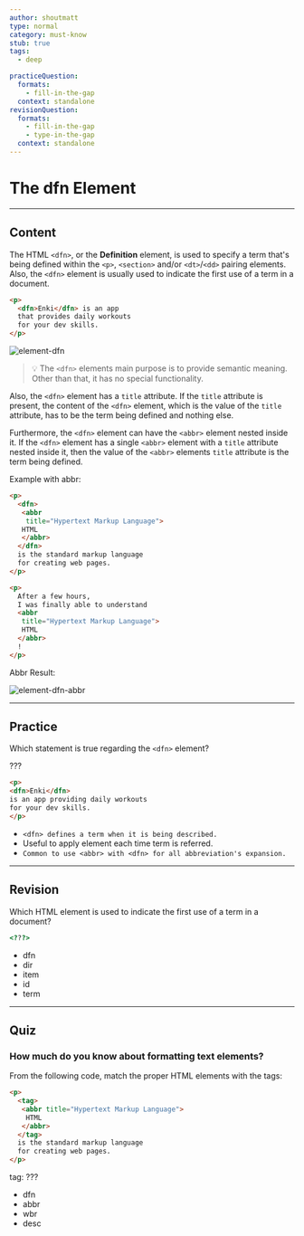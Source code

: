 ```yaml
---
author: shoutmatt
type: normal
category: must-know
stub: true
tags:
  - deep

practiceQuestion:
  formats:
    - fill-in-the-gap
  context: standalone
revisionQuestion:
  formats:
    - fill-in-the-gap
    - type-in-the-gap
  context: standalone
---
```


# The dfn Element


---

## Content

The HTML `<dfn>`, or the **Definition** element, is used to specify a term that's being defined within the `<p>`, `<section>` and/or `<dt>`/`<dd>` pairing elements. Also, the `<dfn>` element is usually used to indicate the first use of a term in a document.

```html
<p>
  <dfn>Enki</dfn> is an app
  that provides daily workouts
  for your dev skills.
</p>
```

![element-dfn](https://img.enkipro.com/a4baae13adcf71436592b38eae34faa9.png)

> 💡 The `<dfn>` elements main purpose is to provide semantic meaning. Other than that, it has no special functionality.

Also, the `<dfn>` element has a `title` attribute. If the `title` attribute is present, the content of the `<dfn>` element, which is the value of the `title` attribute, has to be the term being defined and nothing else.

Furthermore, the `<dfn>` element can have the `<abbr>` element nested inside it. If the `<dfn>` element has a single `<abbr>` element with a `title` attribute nested inside it, then the value of the `<abbr>` elements `title` attribute is the term being defined.

Example with abbr:

```html
<p>
  <dfn>
   <abbr
    title="Hypertext Markup Language">
   HTML
   </abbr>
  </dfn>
  is the standard markup language
  for creating web pages.
</p>

<p>
  After a few hours,
  I was finally able to understand
  <abbr
   title="Hypertext Markup Language">
   HTML
  </abbr>
  !
</p>
```

Abbr Result:

![element-dfn-abbr](https://img.enkipro.com/90a7f02d339751f2f5499d5bc092b7b1.png)


---

## Practice

Which statement is true regarding the `<dfn>` element?

???

```html
<p>
<dfn>Enki</dfn>
is an app providing daily workouts
for your dev skills.
</p>
```

- `<dfn> defines a term when it is being described.`
- Useful to apply element each time term is referred.
- `Common to use <abbr> with <dfn> for all abbreviation's expansion.`


---

## Revision

Which HTML element is used to indicate the first use of a term in a document?

```html
<???>
```

- dfn
- dir
- item
- id
- term


---

## Quiz

### How much do you know about formatting text elements?


From the following code, match the proper HTML elements with the tags:

```html
<p>
  <tag>
   <abbr title="Hypertext Markup Language">
    HTML
   </abbr>
  </tag>
  is the standard markup language
  for creating web pages.
</p>
```

tag: ???

- dfn
- abbr
- wbr
- desc
